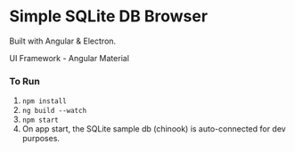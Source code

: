 # Simple SQLite DB Browser

Built with Angular & Electron.

UI Framework - Angular Material

### To Run
1. <code>npm install</code>
3. <code>ng build --watch</code>
4. <code>npm start</code>
5. On app start, the SQLite sample db (chinook) is auto-connected for dev purposes.
